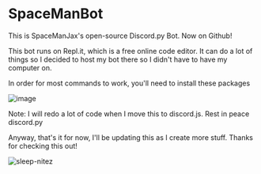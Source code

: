 # SpaceManBot
This is SpaceManJax's open-source Discord.py Bot. Now on Github!

This bot runs on Repl.it, which is a free online code editor. It can do a lot of things so I decided to host my bot there so I didn't have to have my computer on.

In order for most commands to work, you'll need to install these packages


![image](https://user-images.githubusercontent.com/93849152/141915574-ab381e31-54b6-45e1-9776-fcc987e8df9d.png)

Note: I will redo a lot of code when I move this to discord.js. Rest in peace discord.py

Anyway, that's it for now, I'll be updating this as I create more stuff. Thanks for checking this out!

![sleep-nitez](https://user-images.githubusercontent.com/93849152/141916363-377dea8a-180e-4120-a4dc-83be1fba398b.gif)
